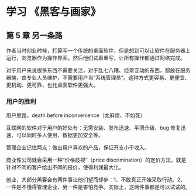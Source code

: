 # 学习 《黑客与画家》

## 第 5 章 另一条路

作者当时创业时候，打算写一个传统的桌面软件，但是想到可以让软件在服务器上运行，浏览器作为操作界面。然后他们试着重写，让所有操作都通过网络完成。

对于用户来说很多东西不需要关注，对于乱七八糟、经常变动的东西，都放在服务器端，由专业人员维护，不需要用户当“系统管理员”。这种方式更容易、更便宜、更机动、更可靠，也比桌面软件更强大。

### 用户的胜利

用户思路，death before inconvenience（太麻烦、不如死）

互联网的软件对于用户的好处有：无需安装、发布迅速、平滑升级、bug 修复迅速、可以同时多人使用，数据更加安全等。

管理企业记住两点：做出用户喜欢的产品，保证开支小于收入。

商业性公司就会采用一种“价格歧视”（price discrimination）的定价方法，就是针对不同的客户给出不同的报价，使得利润最大化。

创业，大部分黑客会有两件事让他们望而却步：1、不敢真正开始采取行动。2、一件是不懂得管理企业，另一件是害怕竞争。实际上，这两件事都是可以试试的。
